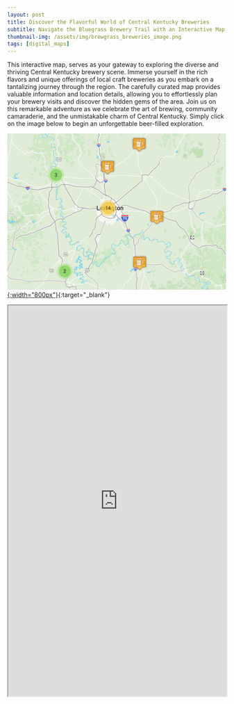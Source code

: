 ```yaml
---
layout: post
title: Discover the Flavorful World of Central Kentucky Breweries
subtitle: Navigate the Bluegrass Brewery Trail with an Interactive Map
thumbnail-img: /assets/img/brewgrass_breweries_image.png
tags: [digital_maps]
---
```

This interactive map, serves as your gateway to exploring the diverse and thriving Central Kentucky brewery scene. Immerse yourself in the rich flavors and unique offerings of local craft breweries as you embark on a tantalizing journey through the region. The carefully curated map provides valuable information and location details, allowing you to effortlessly plan your brewery visits and discover the hidden gems of the area. Join us on this remarkable adventure as we celebrate the art of brewing, community camaraderie, and the unmistakable charm of Central Kentucky. Simply click on the image below to begin an unforgettable beer-filled exploration.

[![Image description](/assets/img/brewgrass_breweries_image.png){:width="800px"}](https://markcruse.github.io/brewgrass_breweries/){:target="_blank"}

<iframe src="https://markcruse.github.io/brewgrass_breweries" width="100%" height="900px"></iframe>
